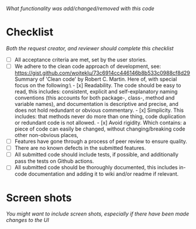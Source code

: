 
*What functionality was add/changed/removed with this code*

# Checklist

_Both the request creator, and reviewer should complete this checklist_

- [ ] All acceptance criteria are met, set by the user stories.
- [ ] We adhere to the clean code approach of development, see: https://gist.github.com/wojteklu/73c6914cc446146b8b533c0988cf8d29 
    Summary of 'Clean code' by Robert C. Martin. Here of, with special focus on the following:\\
        - [x] Readability. The code should be easy to read, this includes: consistent, explicit and self-explanatory naming conventions (this accounts for both package-, class-, method and variable names), and documentation is descriptive and precise, and does not hold redundant or obvious commentary.
        - [x] Simplicity. This includes: that methods never do more than one thing, code duplication or redundant code is not allowed.
        - [x] Avoid rigidity. Which contains: a piece of code can easily be changed, without changing/breaking code other non-obvious places,
- [ ] Features have gone through a process of peer review to ensure quality.
- [ ] There are no known defects in the submitted features.
- [ ] All submitted code should include tests, if possible, and additionally pass the tests on Github actions.
- [ ] All submitted code should be thoroughly documented, this includes in-code documentation and adding it to wiki and/or readme if relevant.

# Screen shots

_You might want to include screen shots, especially if there have been made changes to the UI_
